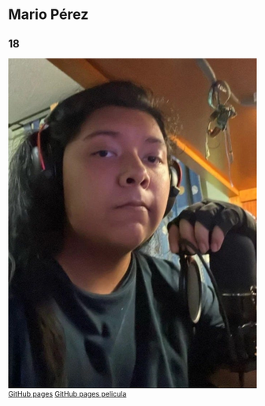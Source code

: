 # Mario Pérez
## 18
![Yo](/docs/img/Yo.png)
[GitHub pages](https://bl4ke36.github.io/Desarrorllo-Web-Entregas/)
[GitHub pages pelicula](https://bl4ke36.github.io/Desarrorllo-Web-Entregas/practica-4/index.html)